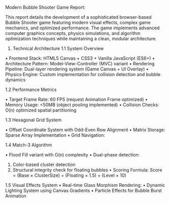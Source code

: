 Modern Bubble Shooter Game Report:

This report details the development of a sophisticated browser-based Bubble Shooter game featuring modern visual effects, complex game mechanics, and optimized performance. The game implements advanced computer graphics concepts, physics simulations, and algorithm optimization techniques while maintaining a clean, modular architecture.

1. Technical Architecture
1.1 System Overview

•	Frontend Stack: HTML5 Canvas + CSS3 + Vanilla JavaScript (ES6+)
•	Architecture Pattern: Model-View-Controller (MVC) variant
•	Rendering Pipeline: Dual-layer rendering system (Game Canvas + UI Overlay)
•	Physics Engine: Custom implementation for collision detection and bubble dynamics

1.2 Performance Metrics

•	Target Frame Rate: 60 FPS (request Animation Frame optimized)
•	Memory Usage: <50MB (object pooling implemented)
•	Collision Checks: O(n) optimized spatial partitioning

1.3 Hexagonal Grid System

•	Offset Coordinate System with Odd-Even Row Alignment
•	Matrix Storage: Sparse Array Implementation
•	Grid Navigation:

1.4 Match-3 Algorithm

•	Flood Fill variant with O(n) complexity
•	Dual-phase detection:
1.	Color-based cluster detection
2.	Structural integrity check for floating bubbles
•	Scoring Formula:
Score = (Base × ClusterSize) + (Floating × 1.5) + (Level × 10)


1.5 Visual Effects System
•	Real-time Glass Morphism Rendering:
•	Dynamic Lighting System using Canvas Gradients
•	Particle Effects for Bubble Burst Animation

